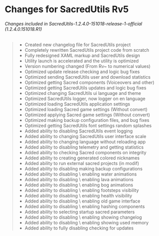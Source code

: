  # Changes for SacredUtils Rv5
 ###### Changes included in SacredUtils-1.2.4.0-151018-release-1-official (1.2.4.0.151018.R1)

> - Created new changelog file for SacredUtils project
> - Completely rewritten SacredUtils project code from scratch
> - Fully redesigned XAML markup and SacredUtils design
> - Utility launch is accelerated and the utility is optimized
> - Version numbering changed (From Rv~ to numerical values)
> - Optimized update release checking and logic bug fixes
> - Optimized sending SacredUtils user and download statistics
> - Optimized getting Sacred components (Voiceovers and other)
> - Optimized getting SacredUtils updates and logic bug fixes
> - Optimized changing SacredUtils ui language and theme
> - Optimized SacredUtils logger, now logger on en language
> - Optimized loading SacredUtils application settings
> - Optimized loading Sacred game settings (Without convert)
> - Optimized applying Sacred game settings (Without convert)
> - Optimized making backup configuration files, and bug fixes
> - Optimized getting SacredUtils font settings random splashes
> - Added ability to disabling SacredUtils event logging
> - Added ability to changing SacredUtils user interface scale
> - Added ability to changing language without reloading app
> - Added ability to disabling telemetry and getting statistics
> - Added ability to checking Sacred components on integrity
> - Added ability to creating generated colored nicknames
> - Added ability to run external sacred projects (in modif)
> - Added ability to disabling making backup configurations
> - Added ability to disabling \ enabling water animations
> - Added ability to disabling \ enabling lava animations
> - Added ability to disabling \ enabling bog animations
> - Added ability to disabling \ enabling footsteps visibility
> - Added ability to disabling \ enabling health visibility
> - Added ability to disabling \ enabling old game interface
> - Added ability to disabling \ enabling hashing components
> - Added ability to selecting startup sacred parameters
> - Added ability to disabling \ enabling showing changelog
> - Added ability to disabling \ enabling showing used memory
> - Added ability to fully disabling checking for updates

